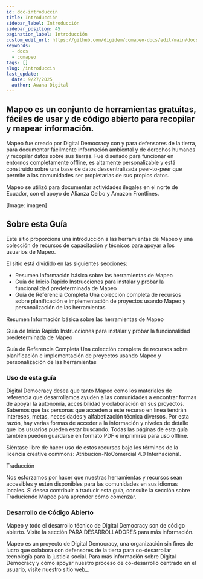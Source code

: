```yaml
---
id: doc-introduccin
title: Introducción
sidebar_label: Introducción
sidebar_position: 45
pagination_label: Introducción
custom_edit_url: https://github.com/digidem/comapeo-docs/edit/main/docs/troubleshooting/introduccin.md
keywords:
  - docs
  - comapeo
tags: []
slug: /introduccin
last_update:
  date: 9/27/2025
  author: Awana Digital
---
```

## Mapeo es un conjunto de herramientas gratuitas, fáciles de usar y de código abierto para recopilar y mapear información.


Mapeo fue creado por Digital Democracy con y para defensores de la tierra, para documentar fácilmente información ambiental y de derechos humanos y recopilar datos sobre sus tierras. Fue diseñado para funcionar en entornos completamente offline, es altamente personalizable y está construido sobre una base de datos descentralizada peer-to-peer que permite a las comunidades ser propietarias de sus propios datos.


Mapeo se utilizó para documentar actividades ilegales en el norte de Ecuador, con el apoyo de Alianza Ceibo y Amazon Frontlines.


[Image: imagen]


## Sobre esta Guía


Este sitio proporciona una introducción a las herramientas de Mapeo y una colección de recursos de capacitación y técnicos para apoyar a los usuarios de Mapeo.


El sitio está dividido en las siguientes secciones:

- Resumen
Información básica sobre las herramientas de Mapeo
- Guía de Inicio Rápido
Instrucciones para instalar y probar la funcionalidad predeterminada de Mapeo
- Guía de Referencia Completa
Una colección completa de recursos sobre planificación e implementación de proyectos usando Mapeo y personalización de las herramientas

Resumen
Información básica sobre las herramientas de Mapeo


Guía de Inicio Rápido
Instrucciones para instalar y probar la funcionalidad predeterminada de Mapeo


Guía de Referencia Completa
Una colección completa de recursos sobre planificación e implementación de proyectos usando Mapeo y personalización de las herramientas


### Uso de esta guía


Digital Democracy desea que tanto Mapeo como los materiales de referencia que desarrollamos ayuden a las comunidades a encontrar formas de apoyar la autonomía, accesibilidad y colaboración en sus proyectos. Sabemos que las personas que acceden a este recurso en línea tendrán intereses, metas, necesidades y alfabetización técnica diversos. Por esta razón, hay varias formas de acceder a la información y niveles de detalle que los usuarios pueden estar buscando. Todas las páginas de esta guía también pueden guardarse en formato PDF e imprimirse para uso offline.


Siéntase libre de hacer uso de estos recursos bajo los términos de la licencia creative commons: Atribución-NoComercial 4.0 Internacional.


Traducción


Nos esforzamos por hacer que nuestras herramientas y recursos sean accesibles y estén disponibles para las comunidades en sus idiomas locales. Si desea contribuir a traducir esta guía, consulte la sección sobre Traduciendo Mapeo para aprender cómo comenzar.


### Desarrollo de Código Abierto


Mapeo y todo el desarrollo técnico de Digital Democracy son de código abierto. Visite la sección PARA DESARROLLADORES para más información.


Mapeo es un proyecto de Digital Democracy, una organización sin fines de lucro que colabora con defensores de la tierra para co-desarrollar tecnología para la justicia social. Para más información sobre Digital Democracy y cómo apoyar nuestro proceso de co-desarrollo centrado en el usuario, visite nuestro sitio web_.

